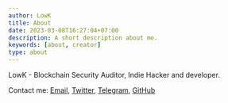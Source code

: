 ```yaml
---
author: LowK
title: About
date: 2023-03-08T16:27:04+07:00
description: A short description about me.
keywords: [about, creator]
type: about
---
```


LowK - Blockchain Security Auditor, Indie Hacker and developer.

Contact me:
[Email](mailto:lowk3v@gmail.com),
[Twitter](https://twitter.com/lowk3v_),
[Telegram](https://t.me/lowk3v),
[GitHub](https://github.com/lowk3v)